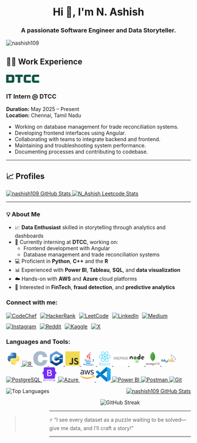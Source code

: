 <h1 align="center">Hi 👋, I'm N. Ashish</h1>
<h3 align="center">A passionate Software Engineer and Data Storyteller.</h3>

<p align="left"> <img src="https://komarev.com/ghpvc/?username=nashish109&label=Profile%20views&color=0e75b6&style=flat" alt="nashish109" /> </p>

<h2>🧑‍💼 Work Experience </h2>

### <img src="https://github.com/nashish109/nashish109/blob/main/dtcc_logo.png" alt="DTCC Logo" style="width:90px;height:auto;" />   
### IT Intern @ DTCC  

**Duration:** May 2025 – Present     
**Location:** Chennai, Tamil Nadu

- Working on database management for trade reconciliation systems.  
- Developing frontend interfaces using Angular.  
- Collaborating with teams to integrate backend and frontend.  
- Maintaining and troubleshooting system performance.  
- Documenting processes and contributing to codebase.

---



## 📈 Profiles

<span>
  <a href="https://github.com/nashish109">
  <img height="300" src="https://github-readme-stats.vercel.app/api?username=nashish109&show_icons=true&theme=github_dark&hide_border=true&title_color=58a6ff&icon_color=58a6ff&count_private=true&include_all_commits=true&cache_seconds=60" alt="nashish109 GitHub Stats"/>
</a>


  <a href="https://leetcode.com/u/N_Ashish/">
    <img height="300" src="https://leetcard.jacoblin.cool/N_Ashish?theme=dark&font=Ubuntu&cache=14400" alt="N_Ashish Leetcode Stats"/>
  </a>
</span>

---

### 💡 About Me

- 📈 **Data Enthusiast** skilled in storytelling through analytics and dashboards  
- 💼 Currently interning at **DTCC**, working on:  
  - Frontend development with Angular  
  - Database management and trade reconciliation systems  
- 💻 Proficient in **Python**, **C++** and the **R**  
- 📊 Experienced with **Power BI**, **Tableau**, **SQL**, and **data visualization**  
- ☁️ Hands-on with **AWS** and **Azure** cloud platforms  
- 🧠 Interested in **FinTech**, **fraud detection**, and **predictive analytics**  



<h3 align="left">Connect with me:</h3>
<p align="left" style="display: flex; align-items: center; gap: 10px; flex-wrap: wrap;">
  <a href="https://www.codechef.com/users/ash2200032978" target="_blank">
    <img src="https://cdn.jsdelivr.net/npm/simple-icons@v7/icons/codechef.svg" alt="CodeChef" width="30" height="30" style="vertical-align: middle;" />
  </a>
  <a href="https://www.hackerrank.com/profile/h2200032978" target="_blank">
    <img src="https://cdn.jsdelivr.net/npm/simple-icons@v7/icons/hackerrank.svg" alt="HackerRank" width="30" height="30" style="vertical-align: middle;" />
  </a>
  <a href="https://leetcode.com/u/N_Ashish/" target="_blank">
    <img src="https://upload.wikimedia.org/wikipedia/commons/1/19/LeetCode_logo_black.png" alt="LeetCode" width="30" height="30" style="vertical-align: middle;" />
  </a>
  <a href="https://www.linkedin.com/in/n-ashish-455b37244/" target="_blank">
    <img src="https://cdn-icons-png.flaticon.com/512/174/174857.png" alt="LinkedIn" width="30" height="30" style="vertical-align: middle;" />
  </a>
  <a href="https://medium.com/@nashish831" target="_blank">
    <img src="https://cdn-icons-png.flaticon.com/512/5968/5968885.png" alt="Medium" width="30" height="30" style="vertical-align: middle;" />
  </a>
  <a href="https://www.instagram.com/nashish109/?hl=en" target="_blank">
    <img src="https://cdn-icons-png.flaticon.com/512/174/174855.png" alt="Instagram" width="30" height="30" style="vertical-align: middle;" />
  </a>
  <a href="https://www.reddit.com/user/Jcodinf_109/" target="_blank">
    <img src="https://cdn-icons-png.flaticon.com/512/2111/2111589.png" alt="Reddit" width="30" height="30" style="vertical-align: middle;" />
  </a>
  <a href="https://www.kaggle.com/nashish109" target="_blank">
    <img src="https://upload.wikimedia.org/wikipedia/commons/7/7c/Kaggle_logo.png" alt="Kaggle" width="30" height="30" style="vertical-align: middle;" />
  </a>
  <a href="https://x.com/NASHISH7" target="_blank">
  <img src="https://cdn.jsdelivr.net/gh/simple-icons/simple-icons/icons/x.svg" alt="X" width="30" height="30" style="vertical-align: middle;" />
  </a>


</p>


<h3 align="left">Languages and Tools:</h3>
<p align="left">
  <a href="https://www.python.org" target="_blank"> <img src="https://raw.githubusercontent.com/devicons/devicon/master/icons/python/python-original.svg" alt="Python" width="40" height="40"/> </a>
  <a href="https://www.r-project.org/" target="_blank"> <img src="https://www.vectorlogo.zone/logos/r-project/r-project-icon.svg" alt="R" width="40" height="40"/> </a>
  <a href="https://www.cprogramming.com/" target="_blank"> <img src="https://raw.githubusercontent.com/devicons/devicon/master/icons/c/c-original.svg" alt="C" width="40" height="40"/> </a>
  <a href="https://www.w3schools.com/cpp/" target="_blank"> <img src="https://raw.githubusercontent.com/devicons/devicon/master/icons/cplusplus/cplusplus-original.svg" alt="C++" width="40" height="40"/> </a>
  <a href="https://developer.mozilla.org/en-US/docs/Web/JavaScript" target="_blank"> <img src="https://raw.githubusercontent.com/devicons/devicon/master/icons/javascript/javascript-original.svg" alt="JavaScript" width="40" height="40"/> </a>
  <a href="https://www.java.com" target="_blank"> <img src="https://raw.githubusercontent.com/devicons/devicon/master/icons/java/java-original.svg" alt="Java" width="40" height="40"/> </a>
  <a href="https://reactjs.org/" target="_blank"> <img src="https://raw.githubusercontent.com/devicons/devicon/master/icons/react/react-original-wordmark.svg" alt="React" width="40" height="40"/> </a>
  <a href="https://expressjs.com" target="_blank"> <img src="https://raw.githubusercontent.com/devicons/devicon/master/icons/express/express-original-wordmark.svg" alt="Express.js" width="40" height="40"/> </a>
  <a href="https://nodejs.org" target="_blank"> <img src="https://raw.githubusercontent.com/devicons/devicon/master/icons/nodejs/nodejs-original-wordmark.svg" alt="Node.js" width="40" height="40"/> </a>
  <a href="https://www.mongodb.com/" target="_blank"> <img src="https://raw.githubusercontent.com/devicons/devicon/master/icons/mongodb/mongodb-original-wordmark.svg" alt="MongoDB" width="40" height="40"/> </a>
  <a href="https://www.mysql.com/" target="_blank"> <img src="https://raw.githubusercontent.com/devicons/devicon/master/icons/mysql/mysql-original-wordmark.svg" alt="MySQL" width="40" height="40"/> </a>
  <a href="https://www.postgresql.org/" target="_blank"> <img src="https://www.vectorlogo.zone/logos/postgresql/postgresql-icon.svg" alt="PostgreSQL" width="40" height="40"/> </a>
  <a href="https://getbootstrap.com" target="_blank"> <img src="https://raw.githubusercontent.com/devicons/devicon/master/icons/bootstrap/bootstrap-plain-wordmark.svg" alt="Bootstrap" width="40" height="40"/> </a>
  <a href="https://azure.microsoft.com/" target="_blank"> <img src="https://www.vectorlogo.zone/logos/microsoft_azure/microsoft_azure-icon.svg" alt="Azure" width="40" height="40"/> </a>
  <a href="https://aws.amazon.com/" target="_blank"> <img src="https://raw.githubusercontent.com/devicons/devicon/master/icons/amazonwebservices/amazonwebservices-original-wordmark.svg" alt="AWS" width="40" height="40"/> </a>
  <a href="https://code.visualstudio.com/" target="_blank"> <img src="https://raw.githubusercontent.com/devicons/devicon/master/icons/vscode/vscode-original.svg" alt="VS Code" width="40" height="40"/> </a>
  <a href="https://powerbi.microsoft.com/" target="_blank"> <img src="https://www.vectorlogo.zone/logos/microsoft_powerbi/microsoft_powerbi-icon.svg" alt="Power BI" width="40" height="40"/> </a>
  <a href="https://postman.com" target="_blank"> <img src="https://www.vectorlogo.zone/logos/getpostman/getpostman-icon.svg" alt="Postman" width="40" height="40"/> </a>
  <a href="https://git-scm.com/" target="_blank"> <img src="https://www.vectorlogo.zone/logos/git-scm/git-scm-icon.svg" alt="Git" width="40" height="40"/> </a>
</p>

<!-- Stats section -->
<p align="left">
  <img align="left" height="170" src="https://github-readme-stats.vercel.app/api/top-langs/?username=nashish109&layout=compact&theme=github_dark&hide_border=true&langs_count=10&title_color=58a6ff" alt="Top Languages" />
</p>

<!-- GitHub Stats -->
<p align="right">
<a href="https://github.com/nashish109">
  <img height="170" src="https://github-readme-stats.vercel.app/api?username=nashish109&show_icons=true&theme=github_dark&hide_border=true&title_color=58a6ff&icon_color=58a6ff&count_private=true&include_all_commits=true&cache_seconds=60" alt="nashish109 GitHub Stats"/>
</a>
</p>

<!-- GitHub Streaks -->
<p align="center">
  <img src="https://github-readme-streak-stats.herokuapp.com/?user=nashish109&theme=github-dark&hide_border=true&date_format=M%20j%5B%2C%20Y%5D&ring=58a6ff&currStreakLabel=58a6ff" alt="GitHub Streak" />
</p>

---


> ⚡ “I see every dataset as a puzzle waiting to be solved—give me data, and I’ll craft a story!”  

---

